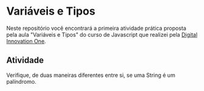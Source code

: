 # Variáveis e Tipos

Neste repositório você encontrará a primeira atividade prática proposta pela aula "Variáveis e Tipos" do curso de Javascript que realizei pela [Digital Innovation One](https://digitalinnovation.one/).

## Atividade

Verifique, de duas maneiras diferentes entre si, se uma String é um palíndromo.